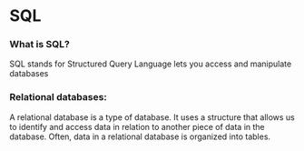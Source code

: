 # SQL

[](https://hackr.io/blog/sql-cheat-sheet/thumbnail/large)

### What is SQL?
SQL stands for Structured Query Language lets you access and manipulate databases

### Relational databases:
A relational database is a type of database. It uses a structure that allows us to identify and access data in relation to another piece of data in the database. Often, data in a relational database is organized into tables.


